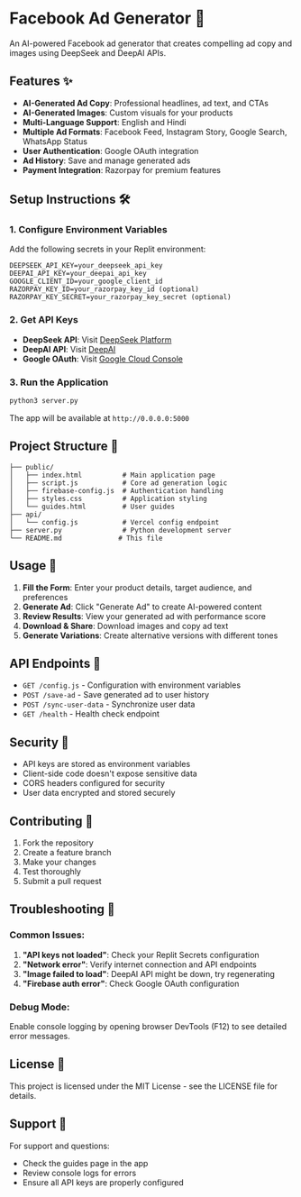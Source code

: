 
# Facebook Ad Generator 🚀

An AI-powered Facebook ad generator that creates compelling ad copy and images using DeepSeek and DeepAI APIs.

## Features ✨

- **AI-Generated Ad Copy**: Professional headlines, ad text, and CTAs
- **AI-Generated Images**: Custom visuals for your products
- **Multi-Language Support**: English and Hindi
- **Multiple Ad Formats**: Facebook Feed, Instagram Story, Google Search, WhatsApp Status
- **User Authentication**: Google OAuth integration
- **Ad History**: Save and manage generated ads
- **Payment Integration**: Razorpay for premium features

## Setup Instructions 🛠️

### 1. Configure Environment Variables

Add the following secrets in your Replit environment:

```
DEEPSEEK_API_KEY=your_deepseek_api_key
DEEPAI_API_KEY=your_deepai_api_key
GOOGLE_CLIENT_ID=your_google_client_id
RAZORPAY_KEY_ID=your_razorpay_key_id (optional)
RAZORPAY_KEY_SECRET=your_razorpay_key_secret (optional)
```

### 2. Get API Keys

- **DeepSeek API**: Visit [DeepSeek Platform](https://platform.deepseek.com/)
- **DeepAI API**: Visit [DeepAI](https://deepai.org/)
- **Google OAuth**: Visit [Google Cloud Console](https://console.cloud.google.com/)

### 3. Run the Application

```bash
python3 server.py
```

The app will be available at `http://0.0.0.0:5000`

## Project Structure 📁

```
├── public/
│   ├── index.html          # Main application page
│   ├── script.js           # Core ad generation logic
│   ├── firebase-config.js  # Authentication handling
│   ├── styles.css          # Application styling
│   └── guides.html         # User guides
├── api/
│   └── config.js           # Vercel config endpoint
├── server.py               # Python development server
└── README.md              # This file
```

## Usage 📖

1. **Fill the Form**: Enter your product details, target audience, and preferences
2. **Generate Ad**: Click "Generate Ad" to create AI-powered content
3. **Review Results**: View your generated ad with performance score
4. **Download & Share**: Download images and copy ad text
5. **Generate Variations**: Create alternative versions with different tones

## API Endpoints 🔌

- `GET /config.js` - Configuration with environment variables
- `POST /save-ad` - Save generated ad to user history
- `POST /sync-user-data` - Synchronize user data
- `GET /health` - Health check endpoint

## Security 🔐

- API keys are stored as environment variables
- Client-side code doesn't expose sensitive data
- CORS headers configured for security
- User data encrypted and stored securely

## Contributing 🤝

1. Fork the repository
2. Create a feature branch
3. Make your changes
4. Test thoroughly
5. Submit a pull request

## Troubleshooting 🔧

### Common Issues:

1. **"API keys not loaded"**: Check your Replit Secrets configuration
2. **"Network error"**: Verify internet connection and API endpoints
3. **"Image failed to load"**: DeepAI API might be down, try regenerating
4. **"Firebase auth error"**: Check Google OAuth configuration

### Debug Mode:

Enable console logging by opening browser DevTools (F12) to see detailed error messages.

## License 📄

This project is licensed under the MIT License - see the LICENSE file for details.

## Support 💬

For support and questions:
- Check the guides page in the app
- Review console logs for errors
- Ensure all API keys are properly configured
